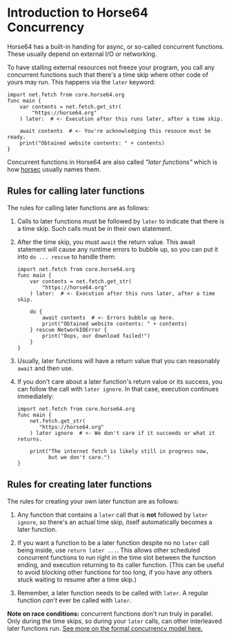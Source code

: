 
<!-- For license of this file, see LICENSE.md in the base folder. -->

Introduction to Horse64 Concurrency
===================================

Horse64 has a built-in handing for async, or so-called concurrent
functions. These usually depend on external I/O or networking.

To have stalling external resources not freeze your program,
you call any concurrent functions such that there's a time skip
where other code of yours may run. This happens via the `later` keyword:

  ```Horse64
  import net.fetch from core.horse64.org
  func main {
      var contents = net.fetch.get_str(
          "https://horse64.org"
      ) later:  # <- Execution after this runs later, after a time skip.

      await contents  # <- You're acknowledging this resouce must be ready.
      print("Obtained website contents: " + contents)
  }
  ```

Concurrent functions in Horse64 are also called *"later functions"*
which is how [horsec](/docs/Resources#horsec) usually names them.


Rules for calling later functions
---------------------------------

The rules for calling later functions are as follows:

1. Calls to later functions must be followed by `later`
   to indicate that there is a time skip. Such calls must be in
   their own statement.

2. After the time skip, you must `await` the return value. This
   await statement will cause any runtime errors to bubble up,
   so you can put it into `do ... rescue` to handle them:

   ```Horse64
   import net.fetch from core.horse64.org
   func main {
       var contents = net.fetch.get_str(
           "https://horse64.org"
       ) later:  # <- Execution after this runs later, after a time skip.

       do {
           await contents  # <- Errors bubble up here.
           print("Obtained website contents: " + contents)
       } rescue NetworkIOError {
           print("Oops, our download failed!")
       }
   }
   ```

3. Usually, later functions will have a return value that you
   can reasonably `await` and then use.

4. If you don't care about a later function's return value or
   its success, you can follow the call with `later ignore`.
   In that case, execution continues immediately:

   ```Horse64
   import net.fetch from core.horse64.org
   func main {
       net.fetch.get_str(
          "https://horse64.org"
       ) later ignore  # <- We don't care if it succeeds or what it returns.

       print("The internet fetch is likely still in progress now,
             but we don't care.")
   }
   ```


Rules for creating later functions
----------------------------------

The rules for creating your own later function are as follows:

1. Any function that contains a `later` call that is **not**
   followed by `later ignore`, so there's an actual time skip,
   itself automatically becomes a later function.

2. If you want a function to be a later function despite no
   no `later` call being inside, use `return later ...`. This
   allows other scheduled concurrent functions to run right
   in the time slot between the function ending, and execution
   returning to its caller function. (This can be useful to
   avoid blocking other functions for too long, if you have
   any others stuck waiting to resume after a time skip.)

3. Remember, a later function needs to be called with `later`.
   A regular function *can't* ever be called with `later`.

**Note on race conditions:** concurrent functions don't run
truly in parallel. Only during the time skips, so during
your `later` calls, can other interleaved later functions run.
[See more on the formal concurrency model here.](
/docs/Language%20Specs/Concurrency%20Model.md)

